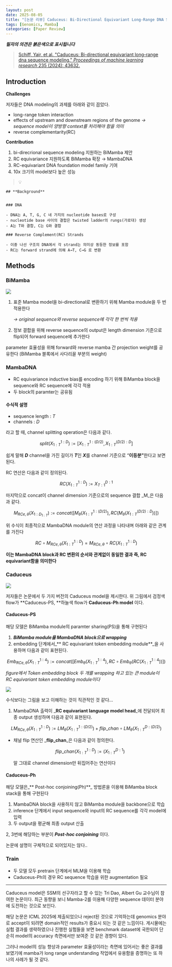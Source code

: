 ```yaml
---
layout: post
date: 2025-08-05
title: "[논문 리뷰] Caduceus: Bi-Directional Equivariant Long-Range DNA Sequence Modeling"
tags: [Genomics, Mamba]
categories: [Paper Review]
---
```


<span class="notion-red">_**필자의 의견은 붉은색으로 표시됩니다**_</span>


> [Schiff, Yair, et al. "Caduceus: Bi-directional equivariant long-range dna sequence modeling." ](https://pmc.ncbi.nlm.nih.gov/articles/PMC12189541/)[_Proceedings of machine learning research_](https://pmc.ncbi.nlm.nih.gov/articles/PMC12189541/)[ 235 (2024): 43632.](https://pmc.ncbi.nlm.nih.gov/articles/PMC12189541/)



## Introduction


**Challenges**


저자들은 DNA modeling의 과제를 아래와 같이 꼽았다.

- long-range token interaction
- effects of upstream and downstream regions of the genome 
_→ sequence model이 양방향 context를 처리해야 함을 의미_
- reverse complementarity(RC)

**Contribution**

1. bi-direcrional sequence modeling 지원하는 BiMamba 제안
1. RC equivariance 지원하도록 BiMamba 확장 → MambaDNA
1. RC-equivariant DNA foundation model family 기여
1. 10x 크기의 model보다 높은 성능

> 💡 


	## **Background**


	### DNA

	- DNA는 A, T, G, C 네 가지의 nucleotide bases로 구성
	- nucleotide base 사이의 결합은 twisted ladder의 rungs(가로대) 생성
	- A는 T와 결합, C는 G와 결합

	### Reverse Complement(RC) Strands

	- 이중 나선 구조의 DNA에서 각 strand는 의미상 동등한 정보를 포함
	- RC는 forward strand에 의해 A→T, C→G 로 변환


## Methods



### BiMamba


![](https://prod-files-secure.s3.us-west-2.amazonaws.com/542b861c-36a8-4051-84e5-8804b6728dba/2c247d59-7815-4980-99f0-8f0d21f445a7/image.png?X-Amz-Algorithm=AWS4-HMAC-SHA256&X-Amz-Content-Sha256=UNSIGNED-PAYLOAD&X-Amz-Credential=ASIAZI2LB4662PCIYR7G%2F20251012%2Fus-west-2%2Fs3%2Faws4_request&X-Amz-Date=20251012T190059Z&X-Amz-Expires=3600&X-Amz-Security-Token=IQoJb3JpZ2luX2VjEIv%2F%2F%2F%2F%2F%2F%2F%2F%2F%2FwEaCXVzLXdlc3QtMiJIMEYCIQCtywyM%2FpE6Vi2nUZ66fMveCKha9JMeTaNJ8j0xtf4ByQIhALiYzyPa4R7rOFpHHoX9sj4GpUbN3t6XuKnmHXavgIsfKv8DCDQQABoMNjM3NDIzMTgzODA1IgwN4vzpNapNkQQOuyQq3AP5gHV6hHQdD0H2kppr3dwwCExJyUlH9t9legFVPwvoca%2BZMg11KPEvM2sddvz8XdXwgdUpVkMUsct0YJBHeraB6bInncxrFMPfyP5ycOSJdrIWSIhqRBxjIXxixLc8s8TNo6sGcRJ49UZBBX59LYolY%2BN7gbN5%2BRh2HYMm5hsi3rb5wjDA92Zh7%2BuIIfQlJNDAGsN3KsruhtWEBckgkNhPK8J%2FGwOPAM0vN2mRczvF6lJeSkgNBvcIrHKnwvVoLIg69xs1MmjEr7Zd3IM7msMrlgg6WPfgwSscfevqM1nl3TUIrSUCRi%2FHrbwPsc6B7Raf6GfiQqBHBVrYWX4RuF3G62qye0tH2OvQZKrFC5ViOqIQ1q68ISYh6keg98xGnc97pnpU2SmXd67ycPZ3piKoFmTCjtVUEdX%2F%2B5iooCTClBZvWVLnYZ6V4hUlh%2Bds19Bae7LNdw0zEibX4etMSliWjuQ9oMKnHxBPAZZh16KQQVXemEhskuhaa36fgaEh4LjAo5gSRdQS4HbxYuVwFSESA4ziZrQ2N7odd1533nyEsP%2FCtbsxtJVPuW%2BTyNDP8AmxLObHr%2FK7tej4VfsEj1AHTnGF86YtQ5aX%2BUVFxnfp1eFJfy50uDpql7MxEjCD66%2FHBjqkATUHcHwLhL2i%2Fr%2BcQ%2FF00FbP3OkQ2TkpFaWxrC2SKZW1o3LqOA7k8Ow602dJAJCT4r4P5cmATxfcWR5No1CT%2BtpY0oF1UxiXRfauSUKb2mfk3dwRd%2Bb8kAwMA34i1PUUoQfvxdAgx7W9LNxW6uqiA%2BKKzCMvybjJ6ZUm%2FkZbOi1lqSQ8AIiJhXcuS%2Fp%2BweZz2i3Xyk7ae0PaqHXjX%2BNt%2BOdXU%2FeD&X-Amz-Signature=6ddf6a1929da6f5746ca6182d4b9cb6b899a992ae712d4f7fe1507fb7769b1ae&X-Amz-SignedHeaders=host&x-amz-checksum-mode=ENABLED&x-id=GetObject)

1. 표준 Mamba model을 bi-directional로 변환하기 위해 Mamba module을 두 번 적용한다

	_→ original sequence와 reverse sequence에 각각 한 번씩 적용_

1. 정보 결합을 위해 reverse sequence의 output은 length dimension 기준으로 flip되어 forward sequence에 추가한다

parameter 효율성을 위해 forward와 reverse mamba 간 projection weight를 공유한다 (BiMamba 블록에서 사다리꼴 부분의 weight)



### MambaDNA

- RC equivariance inductive bias를 encoding 하기 위해 BiMamba block을 sequence와 RC sequence에 각각 적용
- 두 block의 paramter는 공유됨


#### 수식적 설명

- sequence length : _T_
- channels : _D_

라고 할 때,  channel splitting operation은 다음과 같다.


$$
split(X^{1:D}_{1:T}):=[X^{1:(D/2)}_{1:T},X^{(D/2):D}_{1:T}]
$$


<span class="notion-red">쉽게 말해 </span><span class="notion-red">_**D**_</span><span class="notion-red"> channel을 가진 길이가 </span><span class="notion-red">_**T**_</span><span class="notion-red">인 </span><span class="notion-red">_**X**_</span><span class="notion-red">를 channel 기준으로 “</span><span class="notion-red">**이등분”**</span><span class="notion-red">한다고 보면 된다.</span>


RC 연산은 다음과 같이 정의된다.


$$
RC(X^{1:D}_{1:T}):=X^{D:1}_{T:1}
$$


마지막으로 concat이 channel dimension 기준으로의 sequence 결합 _M_은 다음과 같다.


$$
M_{RCe,\theta}(X_{1:D_{1:T}}):=concat([M_{\theta}(X^{1:(D/2)}_{1:T}),RC(M_{\theta}(X^{(D/2):D}_{1:T}))])
$$


위 수식이 최종적으로 MambaDNA module의 연산 과정을 나타내며 아래와 같은 관계를 가진다


$$
RC\circ M_{RCe,\theta}(X^{1:D}_{1:T}) = M_{RCe,\theta} \circ RC(X^{1:D}_{1:T})
$$


**이는 MambaDNA block과 RC 변환의 순서와 관계없이 동일한 결과 즉, RC equivariant함을 의미한다**



### Caduceus


![](https://prod-files-secure.s3.us-west-2.amazonaws.com/542b861c-36a8-4051-84e5-8804b6728dba/f94a60d7-8145-473b-aef9-7c68d3ec604a/image.png?X-Amz-Algorithm=AWS4-HMAC-SHA256&X-Amz-Content-Sha256=UNSIGNED-PAYLOAD&X-Amz-Credential=ASIAZI2LB4662PCIYR7G%2F20251012%2Fus-west-2%2Fs3%2Faws4_request&X-Amz-Date=20251012T190059Z&X-Amz-Expires=3600&X-Amz-Security-Token=IQoJb3JpZ2luX2VjEIv%2F%2F%2F%2F%2F%2F%2F%2F%2F%2FwEaCXVzLXdlc3QtMiJIMEYCIQCtywyM%2FpE6Vi2nUZ66fMveCKha9JMeTaNJ8j0xtf4ByQIhALiYzyPa4R7rOFpHHoX9sj4GpUbN3t6XuKnmHXavgIsfKv8DCDQQABoMNjM3NDIzMTgzODA1IgwN4vzpNapNkQQOuyQq3AP5gHV6hHQdD0H2kppr3dwwCExJyUlH9t9legFVPwvoca%2BZMg11KPEvM2sddvz8XdXwgdUpVkMUsct0YJBHeraB6bInncxrFMPfyP5ycOSJdrIWSIhqRBxjIXxixLc8s8TNo6sGcRJ49UZBBX59LYolY%2BN7gbN5%2BRh2HYMm5hsi3rb5wjDA92Zh7%2BuIIfQlJNDAGsN3KsruhtWEBckgkNhPK8J%2FGwOPAM0vN2mRczvF6lJeSkgNBvcIrHKnwvVoLIg69xs1MmjEr7Zd3IM7msMrlgg6WPfgwSscfevqM1nl3TUIrSUCRi%2FHrbwPsc6B7Raf6GfiQqBHBVrYWX4RuF3G62qye0tH2OvQZKrFC5ViOqIQ1q68ISYh6keg98xGnc97pnpU2SmXd67ycPZ3piKoFmTCjtVUEdX%2F%2B5iooCTClBZvWVLnYZ6V4hUlh%2Bds19Bae7LNdw0zEibX4etMSliWjuQ9oMKnHxBPAZZh16KQQVXemEhskuhaa36fgaEh4LjAo5gSRdQS4HbxYuVwFSESA4ziZrQ2N7odd1533nyEsP%2FCtbsxtJVPuW%2BTyNDP8AmxLObHr%2FK7tej4VfsEj1AHTnGF86YtQ5aX%2BUVFxnfp1eFJfy50uDpql7MxEjCD66%2FHBjqkATUHcHwLhL2i%2Fr%2BcQ%2FF00FbP3OkQ2TkpFaWxrC2SKZW1o3LqOA7k8Ow602dJAJCT4r4P5cmATxfcWR5No1CT%2BtpY0oF1UxiXRfauSUKb2mfk3dwRd%2Bb8kAwMA34i1PUUoQfvxdAgx7W9LNxW6uqiA%2BKKzCMvybjJ6ZUm%2FkZbOi1lqSQ8AIiJhXcuS%2Fp%2BweZz2i3Xyk7ae0PaqHXjX%2BNt%2BOdXU%2FeD&X-Amz-Signature=c2b3cd32f63e736e9007ffe7050bcca52dde5501736d9eafb00926dc3955531c&X-Amz-SignedHeaders=host&x-amz-checksum-mode=ENABLED&x-id=GetObject)


저자들은 논문에서 두 가지 버전의 Caduceus model을 제시한다. 위 그림에서 검정색 flow가 **Caduceus-PS, **하늘색 flow가 **Caduceus-Ph model** 이다.



#### Caduceus-PS


해당 모델은 BiMamba module의 paramter sharing(PS)을 통해 구현된다

1. _**BiMamba module을 MambaDNA block으로 wrapping**_
1. embedding 단계에서_** RC equivariant token embedding module**_을 사용하며 다음과 같이 표현된다.

$$
Emb_{RCe,\theta}(X^{1:4}_{1:T}):=concat([Emb_{\theta}(X^{1:4}_{1:T}),RC \circ Emb_{\theta}(RC(X^{1:4}_{1:T}))])
$$


_figure에서 Token embedding block 두 개를 wrapping 하고 있는 큰 module이 RC equivariant token embedding module이다_


![](https://prod-files-secure.s3.us-west-2.amazonaws.com/542b861c-36a8-4051-84e5-8804b6728dba/b175e4da-71eb-4e91-8c23-a06dabe673c9/image.png?X-Amz-Algorithm=AWS4-HMAC-SHA256&X-Amz-Content-Sha256=UNSIGNED-PAYLOAD&X-Amz-Credential=ASIAZI2LB4662PCIYR7G%2F20251012%2Fus-west-2%2Fs3%2Faws4_request&X-Amz-Date=20251012T190059Z&X-Amz-Expires=3600&X-Amz-Security-Token=IQoJb3JpZ2luX2VjEIv%2F%2F%2F%2F%2F%2F%2F%2F%2F%2FwEaCXVzLXdlc3QtMiJIMEYCIQCtywyM%2FpE6Vi2nUZ66fMveCKha9JMeTaNJ8j0xtf4ByQIhALiYzyPa4R7rOFpHHoX9sj4GpUbN3t6XuKnmHXavgIsfKv8DCDQQABoMNjM3NDIzMTgzODA1IgwN4vzpNapNkQQOuyQq3AP5gHV6hHQdD0H2kppr3dwwCExJyUlH9t9legFVPwvoca%2BZMg11KPEvM2sddvz8XdXwgdUpVkMUsct0YJBHeraB6bInncxrFMPfyP5ycOSJdrIWSIhqRBxjIXxixLc8s8TNo6sGcRJ49UZBBX59LYolY%2BN7gbN5%2BRh2HYMm5hsi3rb5wjDA92Zh7%2BuIIfQlJNDAGsN3KsruhtWEBckgkNhPK8J%2FGwOPAM0vN2mRczvF6lJeSkgNBvcIrHKnwvVoLIg69xs1MmjEr7Zd3IM7msMrlgg6WPfgwSscfevqM1nl3TUIrSUCRi%2FHrbwPsc6B7Raf6GfiQqBHBVrYWX4RuF3G62qye0tH2OvQZKrFC5ViOqIQ1q68ISYh6keg98xGnc97pnpU2SmXd67ycPZ3piKoFmTCjtVUEdX%2F%2B5iooCTClBZvWVLnYZ6V4hUlh%2Bds19Bae7LNdw0zEibX4etMSliWjuQ9oMKnHxBPAZZh16KQQVXemEhskuhaa36fgaEh4LjAo5gSRdQS4HbxYuVwFSESA4ziZrQ2N7odd1533nyEsP%2FCtbsxtJVPuW%2BTyNDP8AmxLObHr%2FK7tej4VfsEj1AHTnGF86YtQ5aX%2BUVFxnfp1eFJfy50uDpql7MxEjCD66%2FHBjqkATUHcHwLhL2i%2Fr%2BcQ%2FF00FbP3OkQ2TkpFaWxrC2SKZW1o3LqOA7k8Ow602dJAJCT4r4P5cmATxfcWR5No1CT%2BtpY0oF1UxiXRfauSUKb2mfk3dwRd%2Bb8kAwMA34i1PUUoQfvxdAgx7W9LNxW6uqiA%2BKKzCMvybjJ6ZUm%2FkZbOi1lqSQ8AIiJhXcuS%2Fp%2BweZz2i3Xyk7ae0PaqHXjX%2BNt%2BOdXU%2FeD&X-Amz-Signature=88f7337590cbc115f4b52ec69bd1b1319ab5177a91d087a6aec4911c9fef64eb&X-Amz-SignedHeaders=host&x-amz-checksum-mode=ENABLED&x-id=GetObject)


<span class="notion-red">수식보다는 그림을 보고 이해하는 것이 직관적인 것 같다…</span>

1. MambaDNA 출력이 _**RC equivariant language model head**_에 전달되어 최종 output 생성하며 다음과 같이 표현된다.

$$
LM_{RCe,\theta}(X^{1:D}_{1:T}):= LM_{\theta}(X^{1:(D/2)}_{1:T})+flip\_chan\circ LM_{\theta}(X^{D:(D/2)}_{1:T})
$$

- 채널 flip 연산인 _**flip\_chan**_은 다음과 같이 정의한다.

	$$
	flip\_chan(X^{1:D}_{1:T}):=(X^{D:1}_{1:T})
	$$


	말 그대로 channel dimension만 뒤집어주는 연산이다



#### Caduceus-Ph


해당 모델은_** Post-hoc conjoining(Ph)**_ 방법론을 이용해 BiMamba block stack을 통해 구현된다

1. MambaDNA block을 사용하지 않고 BiMamba module을 backbone으로 학습
1. inference 단계에서 input sequence와 input의 RC sequence를 각각 model에 입력
1. 두 output을 평균해 최종 output 산출

2, 3번에 해당하는 부분이 _**Post-hoc conjoining**_ 이다.


<span class="notion-red">논문에 설명이 구체적으로 되어있지는 않다..</span>



### Train

- 두 모델 모두 pretrain 단계에서 MLM을 이용해 학습
- Caduceus-Ph의 경우 RC sequence 학습을 위한 augmentation 필요

---


<span class="notion-red">Caduceus model은 SSM의 선구자라고 할 수 있는 Tri Dao, Albert Gu 교수님이 참여한 논문이다. 최근 동향을 보니 Mamba-2를 이용해 다양한 sequence 데이터 분야에 도전하는 것으로 보인다.</span>


<span class="notion-red">해당 논문은 ICML 2025에 제출되었으나 reject된 것으로 기억하는데 genomics 분야로 accept이 되려면 domain적인 results가 중요시 되는 것 같은 느낌이다. 게시물에는 실험 결과를 생략하였으나 진행한 실험들을 보면 benchmark dataset에 국한되어 단순히 model의 accuracy 측면에서만 보여준 것 같은 경향이 있다.</span>


<span class="notion-red">그러나 model의 성능 향상과 parameter 효율성이라는 측면에 있어서는 좋은 결과를 보였기에 mamba가 long range understanding 작업에서 유용함을 증명하는 또 하나의 사례가 될 것 같다.</span>


